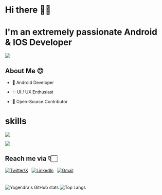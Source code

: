 # ****Hi there** 👋🏻**

# I'm an extremely passionate Android & IOS Developer
![](https://komarev.com/ghpvc/?username=Yogendra-Nimje)

## About Me 😊
* 📱 Android Developer 

* ✨ UI / UX Enthusiast

* 📖 Open-Source Contributor



# skills
<p align="left">
  <a href="">
    <img src="https://skillicons.dev/icons?i=git,github,cpp,python,php,html,css,javascript" />
  </a>
</p>
<p align="left">
  <a href="">
    <img src="https://skillicons.dev/icons?i=java,androidstudio,dart,flutter,firebase,figma" />
  </a>
</p>

## Reach me via 👇🏻
[![Twitter/X](https://skillicons.dev/icons?i=twitter)](https://x.com/NimjeYogendra) &nbsp;
[![LinkedIn](https://skillicons.dev/icons?i=linkedin)](https://www.linkedin.com/in/yogendra-nimaje-0ab41a249/) &nbsp;
[![Gmail](https://skillicons.dev/icons?i=gmail)](mailto:yogendranimaje87@gmail.com?subject=Hello%20Yogendra,%20From%20Github)

#

![Yogendra's GitHub stats](https://github-readme-stats.vercel.app/api?username=Yogendra-Nimaje&show_icons=true&theme=transparent)
![Top Langs](https://github-readme-stats.vercel.app/api/top-langs/?username=Yogendra-Nimjae&layout=compact&theme=transparent)
